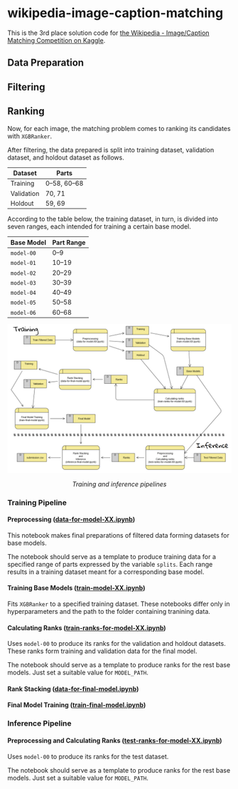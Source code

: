 # wikipedia-image-caption-matching
This is the 3rd place solution code for [the Wikipedia - Image/Caption Matching Competition on Kaggle](https://www.kaggle.com/c/wikipedia-image-caption).

## Data Preparation

## Filtering

## Ranking

Now, for each image, the matching problem comes to ranking its candidates with `XGBRanker`.

After filtering, the data prepared is split into training dataset, validation dataset, and holdout dataset as follows.

| Dataset    | Parts       |
| ---------- | ----------- |
| Training   | 0–58, 60–68 |
| Validation | 70, 71      |
| Holdout    | 59, 69      |

According to the table below, the training dataset, in turn, is divided into seven ranges, each intended for training a certain base model.

| Base Model | Part Range |
| ---------- | ---------- |
| `model-00` | 0–9        |
| `model-01` | 10–19      |
| `model-02` | 20–29      |
| `model-03` | 30–39      |
| `model-04` | 40–49      |
| `model-05` | 50–58      |
| `model-06` | 60–68      |


![Training and inference pipelines](https://github.com/basic-go-ahead/wikipedia-image-caption-matching/blob/main/images/dfd-ranking.png?raw=true)<center>*Training and inference pipelines*</center>

### Training Pipeline

#### Preprocessing ([data-for-model-XX.ipynb](https://github.com/basic-go-ahead/wikipedia-image-caption-matching/blob/main/notebooks/ranking/base_models/data-for-model-XX.ipynb))

This notebook makes final preparations of filtered data forming datasets for base models.

The notebook should serve as a template to produce training data for a specified range of parts expressed by the variable `splits`. Each range results in a training dataset meant for a corresponding base model.

#### Training Base Models ([train-model-XX.ipynb](https://github.com/basic-go-ahead/wikipedia-image-caption-matching/blob/main/notebooks/ranking/base_models))

Fits `XGBRanker` to a specified training dataset. These notebooks differ only in hyperparameters and the path to the folder containing tranining data.

#### Calculating Ranks ([train-ranks-for-model-XX.ipynb](https://github.com/basic-go-ahead/wikipedia-image-caption-matching/blob/main/notebooks/ranking/final_model/train-ranks-for-model-XX.ipynb))

Uses `model-00` to produce its ranks for the validation and holdout datasets. These ranks form training and validation data for the final model.

The notebook should serve as a template to produce ranks for the rest base models. Just set a suitable value for `MODEL_PATH`.

#### Rank Stacking ([data-for-final-model.ipynb](https://github.com/basic-go-ahead/wikipedia-image-caption-matching/blob/main/notebooks/ranking/final_model/data-for-final-model.ipynb))

#### Final Model Training ([train-final-model.ipynb](https://github.com/basic-go-ahead/wikipedia-image-caption-matching/blob/main/notebooks/ranking/final_model/train-final-model.ipynb))

### Inference Pipeline

#### Preprocessing and Calculating Ranks ([test-ranks-for-model-XX.ipynb](https://github.com/basic-go-ahead/wikipedia-image-caption-matching/blob/main/notebooks/ranking/final_model/test-ranks-for-model-XX.ipynb))

Uses `model-00` to produce its ranks for the test dataset.

The notebook should serve as a template to produce ranks for the rest base models. Just set a suitable value for `MODEL_PATH`.